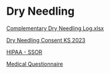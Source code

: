 # Dry Needling

[Complementary Dry Needling Log.xlsx](Dry%20Needling%205d3de0cdc3a044439ca2a8454d005281/Complementary%20Dry%20Needling%20Log%20xlsx%20eb0aee04807344738f9f2a40f62777d8.md)

[Dry Needling Consent KS 2023](Dry%20Needling%205d3de0cdc3a044439ca2a8454d005281/Dry%20Needling%20Consent%20KS%202023%2009349621e6c54aae995e67eb2874df4e.md)

[HIPAA - SSOR](Dry%20Needling%205d3de0cdc3a044439ca2a8454d005281/HIPAA%20-%20SSOR%20b5ee831da3c646b38dc2c63707cde6fa.md)

[Medical Questionnaire](Dry%20Needling%205d3de0cdc3a044439ca2a8454d005281/Medical%20Questionnaire%2021069e469148406a864cf97293334e95.md)